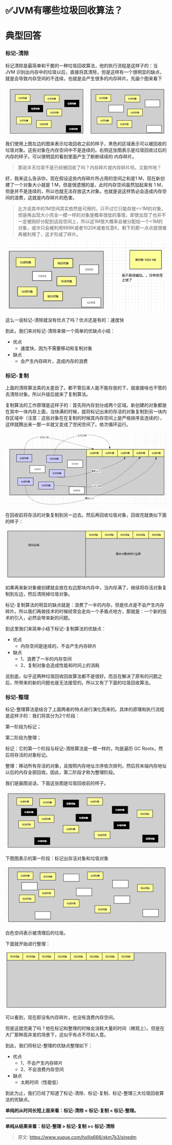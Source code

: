 # ✅JVM有哪些垃圾回收算法？

# 典型回答
### 标记-清除
标记清除是最简单和干脆的一种垃圾回收算法，他的执行流程是这样子的：当 JVM 识别出内存中的垃圾以后，直接将其清除，但是这样有一个很明显的缺点，就是会导致内存空间的不连续，也就是会产生很多的内存碎片。先画个图来看下



![1670154913257-cc81dc24-73c5-4b4f-9eac-9ee3023b1146.png](./img/XXvqBaUQp79olBET/1670154913257-cc81dc24-73c5-4b4f-9eac-9ee3023b1146-262715.png)

我们使用上图左边的图来表示垃圾回收之前的样子，黑色的区域表示可以被回收的垃圾对象。这些对象在内存空间中不是连续的。右侧这张图表示是垃圾回收过后的内存的样子。可以很明显的看到里面产生了断断续续的 内存碎片。



> 那说半天垃圾不是已经被回收了吗？内存碎片就内存碎片呗。又能咋地？
>



好，我来这么告诉你，现在假设这些内存碎片所占用的空间之和是1 M，现在新创建了一个对象大小就是 1 M，但是很遗憾的是，此时内存空间虽然加起来有 1 M，但是并不是连续的，所以也就无法存放这大对象。也就是说这样势必会造成内存空间的浪费，这就是内存碎片的危害。



> 比方说其中的1M空间其实依然是可用的，只不过它只能存放<=1M的对象，但是再出现大小完全一模一样的对象是概率很低的事情，即使出现了也并不一定被刚好分配到这段空间上，所以这1M很大概率会被分配给一个<1M的对象，或许只会被利用999K或者1020K或者任意K，剩下的那一点点就很难再被利用了，这才形成了碎片。
>



![1670154913334-9eb41eee-0121-451f-b968-47bb74978b4b.png](./img/XXvqBaUQp79olBET/1670154913334-9eb41eee-0121-451f-b968-47bb74978b4b-175311.png)



这么一说标记-清除就没有优点了吗？优点还是有的：速度快

到此，我们来对标记-清除来做一个简单的优缺点小结：

+ 优点
    - 速度快，因为不需要移动和复制对象
+ 缺点
    - 会产生内存碎片，造成内存的浪费

### 
### 标记-复制
上面的清除算法真的太差劲了。都不管后来人能不能存放的下，就直接啥也不管的去清除对象。所以升级后就来了复制算法。



复制算法的工作原理是这样子的：首先将内存划分成两个区域。新创建的对象都放在其中一块内存上面，当快满的时候，就将标记出来的存活的对象复制到另一块内存区域中（注意：这些对象在在复制的时候其内存空间上是严格排序且连续的），这样就腾出来一那一半就又变成了空闲空间了。依次循环运行。

![1670154913319-524e06c8-3a62-4cd1-bb50-6e0cdb362534.png](./img/XXvqBaUQp79olBET/1670154913319-524e06c8-3a62-4cd1-bb50-6e0cdb362534-898719.png)

在回收前将存活的对象复制到另一边去。然后再回收垃圾对象，回收完就类似下面的样子：

![1670154913266-620d8b08-3141-4fad-adaf-9d68dd6c6b54.png](./img/XXvqBaUQp79olBET/1670154913266-620d8b08-3141-4fad-adaf-9d68dd6c6b54-652942.png)

如果再来新对象被创建就会放在右边那块内存中，当内存满了，继续将存活对象复制到左边，然后清除掉垃圾对象。



标记-复制算法的明显的缺点就是：浪费了一半的内存，但是优点是不会产生内存碎片。所以我们再做技术的时候经常会走向一个矛盾点地方，那就是：一个新的技术的引入，必然会带来新的问题。



到这里我们来简单小结下标记-复制算法的优缺点：

+ 优点
    - 内存空间是连续的，不会产生内存碎片
+ 缺点
    - 1、浪费了一半的内存空间
    - 2、复制对象会造成性能和时间上的消耗



说到底，似乎这两种垃圾回收回收算法都不是很好。而且在解决了原有的问题之后，所带来的新的问题也是无法接受的。所以又有了下面的垃圾回收算法。



### 标记-整理
标记-整理算法是结合了上面两者的特点进行演化而来的。具体的原理和执行流程是这样子的：我们将其分为2个阶段：



第一阶段为标记；

第二阶段为整理；



标记：它的第一个阶段与标记-清除算法是一模一样的，均是遍历 GC Roots，然后将存活的对象标记。

整理：移动所有存活的对象，且按照内存地址次序依次排列，然后将末端内存地址以后的内存全部回收。因此，第二阶段才称为整理阶段。



我们是画图说话，下面这张图是垃圾回收前的样子。

![1670154913285-5bb3244c-5922-45bd-808e-7dacaf484788.png](./img/XXvqBaUQp79olBET/1670154913285-5bb3244c-5922-45bd-808e-7dacaf484788-635555.png)

下图图表示的第一阶段：标记出存活对象和垃圾对象

![1670154913927-fe211ad6-339f-4134-ae76-075109a20d5b.png](./img/XXvqBaUQp79olBET/1670154913927-fe211ad6-339f-4134-ae76-075109a20d5b-896123.png)

白色空间表示被清理后的垃圾。

下面就开始进行整理：

![1670154914105-c7c88dc7-d51d-4e55-9a0a-949e9e6dc190.png](./img/XXvqBaUQp79olBET/1670154914105-c7c88dc7-d51d-4e55-9a0a-949e9e6dc190-658967.png)

可以看到，现在即没有内存碎片，也没有浪费内存空间。



但是这就完美了吗？他在标记和整理的时候会消耗大量的时间（微观上）。但是在大厂那种高并发的场景下，这似乎有点不尽如人意。



到此，我们将标记-整理的优缺点整理如下：

+ 优点
    - 1、不会产生内存碎片
    - 2、不会浪费内存空间
+ 缺点
    - 太耗时间（性能低）



到此为止，我们已经了知道了标记-清除、标记-复制、标记-整理三大垃圾回收算法的优缺点。



**单纯的从时间长短上面来看：标记-清除 < 标记-复制 < 标记-整理。**

****

**单纯从结果来看：标记-整理 > 标记-复制 >= 标记-清除**









> 原文: <https://www.yuque.com/hollis666/xkm7k3/sinedm>
